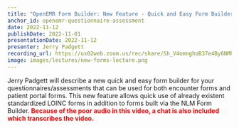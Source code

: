 ```yaml
---
title: "OpenEMR Form Builder: New Feature - Quick and Easy Form Builder"
anchor_id: openemr-questionnaire-assessment
date: 2022-11-12
publishDate: 2022-11-01
presentationDate: 2022-11-12
presenter: Jerry Padgett
recording_url: https://us02web.zoom.us/rec/share/Sh_V4omnghoB37e4By6NMhLRfF1m5uGn6F77nINBRLZd3c3jTYKFjKuVdrX54ntG.W2855w7SViRh0C-a
image: images/lectures/new-forms-lecture.png
---
```


Jerry Padgett will describe a new quick and easy form builder for your questionnaires/assessments that can be used for both encounter forms and patient portal forms. This new feature allows quick use of already existent standardized LOINC forms in addition to forms built via the NLM Form Builder. <span style="color: red; font-weight: bold;" >Because of the poor audio in this video, a chat is also included which transcribes the video.</span>
<!--more -->
